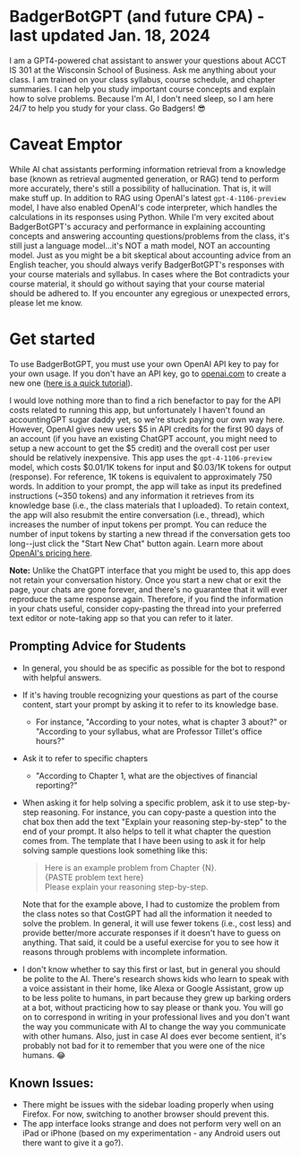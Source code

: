 # BadgerBotGPT (and future CPA) - last updated Jan. 18, 2024

I am a GPT4-powered chat assistant to answer your questions about ACCT IS 301 at the Wisconsin School of Business. Ask me anything about your class. I am trained on your class syllabus, course schedule, and chapter summaries. I can help you study important course concepts and explain how to solve problems. Because I\'m AI, I don\'t need sleep, so I am here 24/7 to help you study for your class. Go Badgers! 😎

# Caveat Emptor
While AI chat assistants performing information retrieval from a knowledge base (known as retrieval augmented generation, or RAG) tend to perform more accurately, there's still a possibility of hallucination. That is, it will make stuff up. In addition to RAG using OpenAI's latest `gpt-4-1106-preview` model, I have also enabled OpenAI's code interpreter, which handles the calculations in its responses using Python. While I'm very excited about BadgerBotGPT's accuracy and performance in explaining accounting concepts and answering accounting questions/problems from the class, it's still just a language model...it's NOT a math model, NOT an accounting model. Just as you might be a bit skeptical about accounting advice from an English teacher, you should always verify BadgerBotGPT's responses with your course materials and syllabus. In cases where the Bot contradicts your course material, it should go without saying that your course material should be adhered to. If you encounter any egregious or unexpected errors, please let me know.

# Get started
To use BadgerBotGPT, you must use your own OpenAI API key to pay for your own usage. If you don\'t have an API key, go to [openai.com](openai.com) to create a new one ([here is a quick tutorial](https://youtu.be/UO_i1GhjElQ?si=7VvfWK8AXQG6vdcn)).

I would love nothing more than to find a rich benefactor to pay for the API costs related to running this app, but unfortunately I haven't found an accountingGPT sugar daddy yet, so we're stuck paying our own way here. However, OpenAI gives new users $5 in API credits for the first 90 days of an account (if you have an existing ChatGPT account, you might need to setup a new account to get the $5 credit) and the overall cost per user should be relatively inexpensive. This app uses the `gpt-4-1106-preview` model, which costs \$0.01/1K tokens for input and \$0.03/1K tokens for output (response). For reference, 1K tokens is equivalent to approximately 750 words. In addition to your prompt, the app will take as input its predefined instructions (~350 tokens) and any information it retrieves from its knowledge base (i.e., the class materials that I uploaded). To retain context, the app will also resubmit the entire conversation (i.e., thread), which increases the number of input tokens per prompt. You can reduce the number of input tokens by starting a new thread if the conversation gets too long--just click the "Start New Chat" button again. Learn more about [OpenAI's pricing here](https://openai.com/pricing). 

**Note:** Unlike the ChatGPT interface that you might be used to, this app does not retain your conversation history. Once you start a new chat or exit the page, your chats are gone forever, and there's no guarantee that it will ever reproduce the same response again. Therefore, if you find the information in your chats useful, consider copy-pasting the thread into your preferred text editor or note-taking app so that you can refer to it later.

## Prompting Advice for Students
- In general, you should be as specific as possible for the bot to respond with helpful answers.

- If it's having trouble recognizing your questions as part of the course content, start your prompt by asking it to refer to its knowledge base. 
    - For instance, "According to your notes, what is chapter 3 about?" or "According to your syllabus, what are Professor Tillet's office hours?"
- Ask it to refer to specific chapters
    - "According to Chapter 1, what are the objectives of financial reporting?"

- When asking it for help solving a specific problem, ask it to use step-by-step reasoning. For instance, you can copy-paste a question into the chat box then add the text "Explain your reasoning step-by-step" to the end of your prompt. It also helps to tell it what chapter the question comes from.
  The template that I have been using to ask it for help solving sample questions look something like this:

    > Here is an example problem from Chapter {N}. <br>
    > {PASTE problem text here} <br>
    > Please explain your reasoning step-by-step.

  Note that for the example above, I had to customize the problem from the class notes so that CostGPT had all the information it needed to solve the problem. In general, it will use fewer tokens (i.e., cost less) and provide better/more accurate responses if it doesn't have to guess on anything. That said, it could be a useful exercise for you to see how it reasons through problems with incomplete information.

- I don't know whether to say this first or last, but in general you should be polite to the AI. There's research shows kids who learn to speak with a voice assistant in their home, like Alexa or Google Assistant, grow up to be less polite to humans, in part because they grew up barking orders at a bot, without practicing how to say please or thank you. You will go on to correspond in writing in your professional lives and you don't want the way you communicate with AI to change the way you communicate with other humans. Also, just in case AI does ever become sentient, it's probably not bad for it to remember that you were one of the nice humans. 😂

## Known Issues:
- There might be issues with the sidebar loading properly when using Firefox. For now, switching to another browser should prevent this.
- The app interface looks strange and does not perform very well on an iPad or iPhone (based on my experimentation - any Android users out there want to give it a go?).
